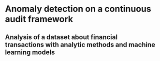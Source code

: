 # Anomaly detection on a continuous audit framework
## Analysis of a dataset about financial transactions with analytic methods and machine learning models
